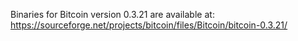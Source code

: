 Binaries for Bitcoin version 0.3.21 are available at:
  https://sourceforge.net/projects/bitcoin/files/Bitcoin/bitcoin-0.3.21/
